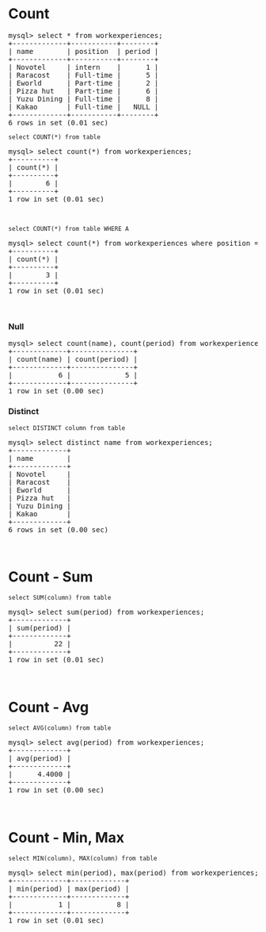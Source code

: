 # Count

<pre>
mysql> select * from workexperiences;
+-------------+-----------+--------+
| name        | position  | period |
+-------------+-----------+--------+
| Novotel     | intern    |      1 |
| Raracost    | Full-time |      5 |
| Eworld      | Part-time |      2 |
| Pizza hut   | Part-time |      6 |
| Yuzu Dining | Full-time |      8 |
| Kakao       | Full-time |   NULL |
+-------------+-----------+--------+
6 rows in set (0.01 sec)
</pre>

`select COUNT(*) from table`

<pre>
mysql> select count(*) from workexperiences;
+----------+
| count(*) |
+----------+
|        6 |
+----------+
1 row in set (0.01 sec)
</pre>

<br>

`select COUNT(*) from table WHERE A`

<pre>
mysql> select count(*) from workexperiences where position = "Full-time";
+----------+
| count(*) |
+----------+
|        3 |
+----------+
1 row in set (0.01 sec)
</pre>

<br>

### Null

<pre>
mysql> select count(name), count(period) from workexperiences;
+-------------+---------------+
| count(name) | count(period) |
+-------------+---------------+
|           6 |             5 |
+-------------+---------------+
1 row in set (0.00 sec)
</pre>

### Distinct

`select DISTINCT column from table`

<pre>
mysql> select distinct name from workexperiences;
+-------------+
| name        |
+-------------+
| Novotel     |
| Raracost    |
| Eworld      |
| Pizza hut   |
| Yuzu Dining |
| Kakao       |
+-------------+
6 rows in set (0.00 sec)
</pre>

<br>

# Count - Sum

`select SUM(column) from table`

<pre>
mysql> select sum(period) from workexperiences;
+-------------+
| sum(period) |
+-------------+
|          22 |
+-------------+
1 row in set (0.01 sec)
</pre>

<br>

# Count - Avg

`select AVG(column) from table`

<pre>
mysql> select avg(period) from workexperiences;
+-------------+
| avg(period) |
+-------------+
|      4.4000 |
+-------------+
1 row in set (0.00 sec)
</pre>

<br>

# Count - Min, Max

`select MIN(column), MAX(column) from table`

<pre>
mysql> select min(period), max(period) from workexperiences;
+-------------+-------------+
| min(period) | max(period) |
+-------------+-------------+
|           1 |           8 |
+-------------+-------------+
1 row in set (0.01 sec)
</pre>
